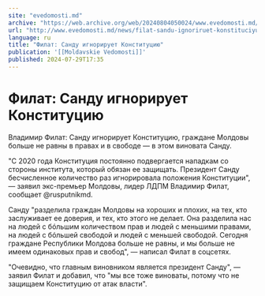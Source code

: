 ```yaml
---
site: "evedomosti.md"
archive: "https://web.archive.org/web/20240804050024/www.evedomosti.md/news/filat-sandu-ignoriruet-konstituciyu"
url: "http://www.evedomosti.md/news/filat-sandu-ignoriruet-konstituciyu"
language: ru
title: "Филат: Санду игнорирует Конституцию"
publication: '[[Moldavskie Vedomosti]]'
published: 2024-07-29T17:35
---
```


# Филат: Санду игнорирует Конституцию

Владимир Филат: Санду игнорирует Конституцию, граждане Молдовы больше не равны в правах и в свободе — в этом виновата Санду.

"С 2020 года Конституция постоянно подвергается нападкам со стороны института, который обязан ее защищать. Президент Санду бесчисленное количество раз игнорировала положения Конституции", — заявил экс-премьер Молдовы, лидер ЛДПМ Владимир Филат, сообщает @rusputnikmd.

Санду "разделила граждан Молдовы на хороших и плохих, на тех, кто заслуживает ее доверия, и тех, кто этого не делает. Она разделила нас на людей с бóльшим количеством прав и людей с меньшими правами, на людей с бóльшей свободой и людей с меньшей свободой. Сегодня граждане Республики Молдова больше не равны, и мы больше не имеем одинаковых прав и свобод", — написал Филат в соцсетях.

"Очевидно, что главным виновником является президент Санду", — заявил Филат и добавил, что "мы все тоже виноваты, потому что не защищаем Конституцию от атак власти".